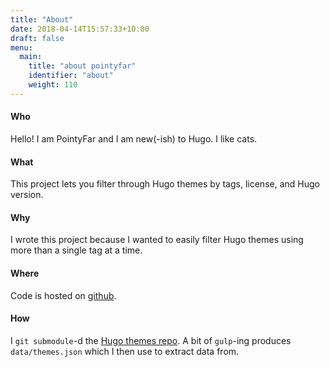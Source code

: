 ```yaml
---
title: "About"
date: 2018-04-14T15:57:33+10:00
draft: false
menu:
  main:
    title: "about pointyfar"
    identifier: "about"
    weight: 110
---
```


#### Who 

Hello! I am PointyFar and I am new(-ish) to Hugo. I like cats.

#### What 

This project lets you filter through Hugo themes by tags, license, and Hugo version. 

#### Why

I wrote this project because I wanted to easily filter Hugo themes using more than a single tag at a time.

#### Where 

Code is hosted on [github](https://github.com/pointyfar/hugo-themes-filter).

#### How 

I `git submodule`-d the [Hugo themes repo](https://github.com/gohugoio/hugoThemes). A bit of `gulp`-ing produces  `data/themes.json` which I then use to extract data from.